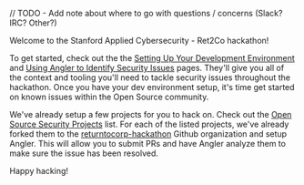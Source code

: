 // TODO - Add note about where to go with questions / concerns (Slack? IRC? Other?)

Welcome to the Stanford Applied Cybersecurity - Ret2Co hackathon!

To get started, check out the the [Setting Up Your Development Environment](https://github.com/returntocorp-hackathon/hackathon002/wiki/Setting-Up-Your-Development-Environment) and [Using Angler to Identify Security Issues](https://github.com/returntocorp-hackathon/hackathon002/wiki/Using-Angler-to-Identify-Security-Issues) pages. They'll give you all of the context and tooling you'll need to tackle security issues throughout the hackathon. Once you have your dev environment setup, it's time get started on known issues within the Open Source community.

We've already setup a few projects for you to hack on. Check out the [Open Source Security Projects](https://github.com/returntocorp-hackathon/hackathon002/wiki/Open-Source-Security-Projects) list. For each of the listed projects, we've already forked them to the [returntocorp-hackathon](https://github.com/returntocorp-hackathon) Github organization and setup Angler. This will allow you to submit PRs and have Angler analyze them to make sure the issue has been resolved.

Happy hacking!